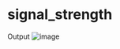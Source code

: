 # signal_strength
Output
![image](https://github.com/user-attachments/assets/82c73900-b701-452b-acc6-75bfd7c8e4b8)

